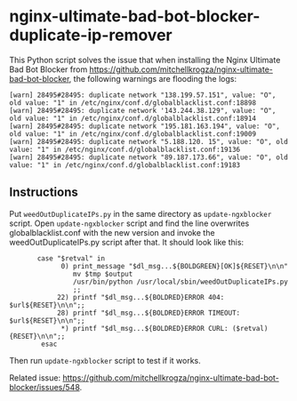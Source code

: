 # nginx-ultimate-bad-bot-blocker-duplicate-ip-remover

This Python script solves the issue that when installing the Nginx Ultimate Bad Bot Blocker from https://github.com/mitchellkrogza/nginx-ultimate-bad-bot-blocker, the following warnings are flooding the logs:

```
[warn] 28495#28495: duplicate network "138.199.57.151", value: "O", old value: "1" in /etc/nginx/conf.d/globalblacklist.conf:18898
[warn] 28495#28495: duplicate network '143.244.38.129", value: "O", old value: "1" in /etc/nginx/conf.d/globalblacklist.conf:18914
[warn] 28495#28495: duplicate network "195.181.163.194", value: "O", old value: "1" in /etc/nginx/conf.d/globalblacklist.conf:19009
[warn] 28495#28495: duplicate network "5.188.120. 15", value: "O", old value: "1" in /etc/nginx/conf.d/globalblacklist.conf:19136
[warn] 28495#28495: duplicate network "89.187.173.66", value: "O", old value: "1" in /etc/nginx/conf.d/globalblacklist.conf:19183
```

## Instructions

Put `weedOutDuplicateIPs.py` in the same directory as `update-ngxblocker` script. 
Open `update-ngxblocker` script and find the line overwrites globalblacklist.conf with the new version and invoke the weedOutDuplicateIPs.py script after that. It should look like this:
```
       case "$retval" in
             0) print_message "$dl_msg...${BOLDGREEN}[OK]${RESET}\n\n"
                mv $tmp $output
                /usr/bin/python /usr/local/sbin/weedOutDuplicateIPs.py
                ;;
            22) printf "$dl_msg...${BOLDRED}ERROR 404: $url${RESET}\n\n";;
            28) printf "$dl_msg...${BOLDRED}ERROR TIMEOUT: $url${RESET}\n\n";;
             *) printf "$dl_msg...${BOLDRED}ERROR CURL: ($retval){RESET}\n\n";;
        esac
```

Then run `update-ngxblocker` script to test if it works.

Related issue: https://github.com/mitchellkrogza/nginx-ultimate-bad-bot-blocker/issues/548.



